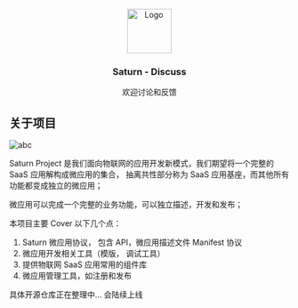 <div id="top"></div>



<!-- PROJECT LOGO -->
<br />
<div align="center">
  <a href="https://github.com/othneildrew/Best-README-Template">
    <img src="https://images.tuyacn.com/rms-static/da7f7ac0-3e0c-11ec-89bb-d7b7de210e4b-1636098546797.png" alt="Logo" width="80" height="80">
  </a>

  <h3 align="center">Saturn - Discuss</h3>

  <p align="center">
    欢迎讨论和反馈
  </p>
</div>

<!-- ABOUT THE PROJECT -->
## 关于项目

![abc](https://promotion-static.tuyacn.com/static/268232645811621888.jpg)

Saturn Project 是我们面向物联网的应用开发新模式，我们期望将一个完整的 SaaS 应用解构成微应用的集合， 抽离共性部分称为 SaaS 应用基座，而其他所有功能都变成独立的微应用；

微应用可以完成一个完整的业务功能，可以独立描述，开发和发布；

本项目主要 Cover 以下几个点：

1. Saturn 微应用协议， 包含 API，微应用描述文件 Manifest 协议
2. 微应用开发相关工具（模版， 调试工具）
3. 提供物联网 SaaS 应用常用的组件库
4. 微应用管理工具，如注册和发布

具体开源仓库正在整理中... 会陆续上线

